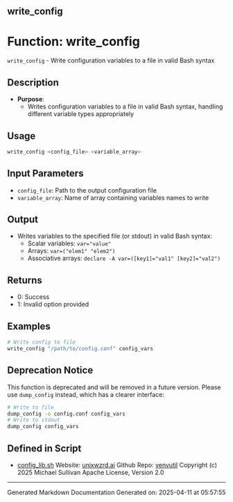 ## write_config
# Function: write_config
`write_config` - Write configuration variables to a file in valid Bash syntax
## Description
- **Purpose**: 
  - Writes configuration variables to a file in valid Bash syntax, handling different variable types appropriately
## Usage
  ```bash
  write_config <config_file> <variable_array>
  ```
## Input Parameters
  - `config_file`: Path to the output configuration file
  - `variable_array`: Name of array containing variables names to write
## Output
  - Writes variables to the specified file (or stdout) in valid Bash syntax:
    - Scalar variables: `var="value"`
    - Arrays: `var=("elem1" "elem2")`
    - Associative arrays: `declare -A var=([key1]="val1" [key2]="val2")`
## Returns
  - 0: Success
  - 1: Invalid option provided
## Examples
  ```bash
  # Write config to file
  write_config "/path/to/config.conf" config_vars
  ```
## Deprecation Notice
This function is deprecated and will be removed in a future version.
Please use `dump_config` instead, which has a clearer interface:
  ```bash
  # Write to file
  dump_config -o config.conf config_vars
  # Write to stdout
  dump_config config_vars
  ```

## Defined in Script

* [config_lib.sh](../config_lib_sh.md)
Website: [unixwzrd.ai](https://unixwzrd.ai)
Github Repo: [venvutil](https://github.com/unixwzrd/venvutil)
Copyright (c) 2025 Michael Sullivan
Apache License, Version 2.0

---

Generated Markdown Documentation
Generated on: 2025-04-11 at 05:57:55
